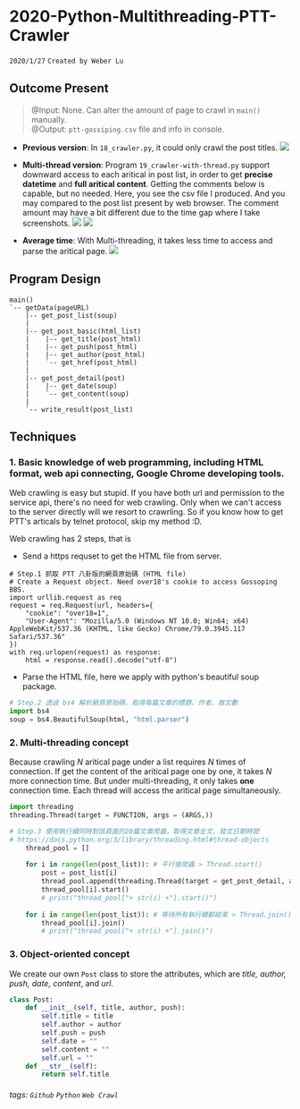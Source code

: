 # 2020-Python-Multithreading-PTT-Crawler

`2020/1/27` `Created by Weber Lu`

## Outcome Present


> @Input: None. Can alter the amount of page to crawl in `main()` manually.  
@Output: `ptt-gossiping.csv` file and info in console.


* **Previous version**: In `18_crawler.py`, it could only crawl the post titles.
![](https://i.imgur.com/iseRS7h.png)

* **Multi-thread version**: Program `19_crawler-with-thread.py` support downward access to each aritical in post list, in order to get **precise datetime** and **full aritical content**. Getting the comments below is capable, but no needed.
Here, you see the csv file I produced. And you may compared to the post list present by web browser. The comment amount may have a bit different due to the time gap where I take screenshots. 
![](https://i.imgur.com/Wei1SZt.jpg)
![](https://i.imgur.com/c0dO4NU.jpg)

* **Average time**: With Multi-threading, it takes less time to access and parse the aritical page.
![](https://i.imgur.com/VDkpcoJ.png)



## Program Design


```
main()
`-- getData(pageURL)
    |-- get_post_list(soup)
    |
    |-- get_post_basic(html_list)
    |    |-- get_title(post_html)
    |    |-- get_push(post_html)
    |    |-- get_author(post_html)
    |    `-- get_href(post_html)
    |
    |-- get_post_detail(post)
    |    |-- get_date(soup)
    |    `-- get_content(soup)
    |
    `-- write_result(post_list)
```

## Techniques

### 1. Basic knowledge of web programming, including HTML format, web api connecting, Google Chrome developing tools.
Web crawling is easy but stupid. If you have both url and permission to the service api, there's no need for web crawling. Only when we can't access to the server directly will we resort to crawrling. So if you know how to get PTT's articals by telnet protocol, skip my method :D.

Web crawling has 2 steps, that is
* Send a https requset to get the HTML file from server.
```pyhton
# Step.1 抓取 PTT 八卦版的網頁原始碼 (HTML file)
# Create a Request object. Need over18's cookie to access Gossoping BBS.
import urllib.request as req
request = req.Request(url, headers={
    "cookie": "over18=1",
    "User-Agent": "Mozilla/5.0 (Windows NT 10.0; Win64; x64) AppleWebKit/537.36 (KHTML, like Gecko) Chrome/79.0.3945.117 Safari/537.36"
})
with req.urlopen(request) as response:
    html = response.read().decode("utf-8")
```
* Parse the HTML file, here we apply with python's beautiful soup package.
```python
# Step.2 透過 bs4 解析網頁原始碼，取得每篇文章的標題、作者、推文數
import bs4 
soup = bs4.BeautifulSoup(html, "html.parser")
```

### 2. Multi-threading concept
Because crawling *N* aritical page under a list requires *N* times of connection. If get the content of the aritical page one by one, it takes *N* more connection time. But under multi-threading, it only takes **one** connection time. Each thread will access the aritical page simultaneously.
```python
import threading
threading.Thread(target = FUNCTION, args = (ARGS,))
```
```python
# Step.3 使用執行續同時對該頁面的20篇文章爬蟲，取得文章全文、發文日期時間 
# https://docs.python.org/3/library/threading.html#thread-objects
    thread_pool = []
    
    for i in range(len(post_list)): # 平行做爬蟲 > Thread.start()
        post = post_list[i]
        thread_pool.append(threading.Thread(target = get_post_detail, args = (post,)))
        thread_pool[i].start()
        # print("thread_pool["+ str(i) +"].start()")
        
    for i in range(len(post_list)): # 等待所有執行續都結束 > Thread.join()
        thread_pool[i].join()
        # print("thread_pool["+ str(i) +"].join()")
```
    
### 3. Object-oriented concept
We create our own `Post` class to store the attributes, which are *title, author, push, date, content*, and *url*.
```python
class Post:
    def __init__(self, title, author, push):
        self.title = title
        self.author = author
        self.push = push
        self.date = ""
        self.content = ""
        self.url = ""
    def __str__(self):
        return self.title
```


###### tags: `Github` `Python` `Web Crawl`
